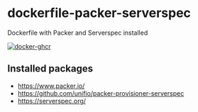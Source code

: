 # dockerfile-packer-serverspec
Dockerfile with Packer and Serverspec installed

[![docker-ghcr](https://github.com/sue445/dockerfile-packer-serverspec/actions/workflows/docker-ghcr.yml/badge.svg)](https://github.com/sue445/dockerfile-packer-serverspec/actions/workflows/docker-ghcr.yml)

## Installed packages
* https://www.packer.io/
* https://github.com/unifio/packer-provisioner-serverspec
* https://serverspec.org/
